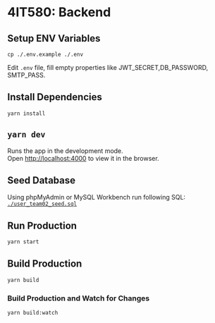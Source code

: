 # 4IT580: Backend

## Setup ENV Variables

```
cp ./.env.example ./.env
```
Edit `.env` file, fill empty properties like JWT_SECRET,DB_PASSWORD, SMTP_PASS.

## Install Dependencies

```bash
yarn install
```

## `yarn dev`

Runs the app in the development mode.\
Open [http://localhost:4000](http://localhost:4000) to view it in the browser.

## Seed Database

Using phpMyAdmin or MySQL Workbench run following SQL: [`./user_team02_seed.sql`](./user_team02_seed.sql)


## Run Production

```bash
yarn start
```

## Build Production

```bash
yarn build
```

### Build Production and Watch for Changes

```bash
yarn build:watch
```
